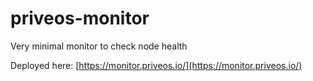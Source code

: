 # priveos-monitor

Very minimal monitor to check node health

Deployed here: [https://monitor.priveos.io/](https://monitor.priveos.io/)